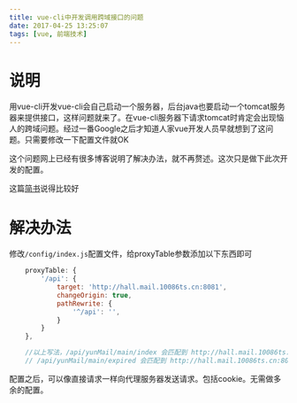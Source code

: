 ```yaml
---
title: vue-cli中开发调用跨域接口的问题
date: 2017-04-25 13:25:07
tags: [vue, 前端技术]
---
```


# 说明


用vue-cli开发vue-cli会自己启动一个服务器，后台java也要启动一个tomcat服务器来提供接口，这样问题就来了。在vue-cli服务器下请求tomcat时肯定会出现恼人的跨域问题。经过一番Google之后才知道人家vue开发人员早就想到了这问题。只需要修改一下配置文件就OK

这个问题网上已经有很多博客说明了解决办法，就不再赘述。这次只是做下此次开发的配置。

这篇[简书](http://www.jianshu.com/p/95b2caf7e0da)说得比较好

# 解决办法

修改`/config/index.js`配置文件，给proxyTable参数添加以下东西即可

```javascript
    proxyTable: {
        '/api': {
            target: 'http://hall.mail.10086ts.cn:8081',
            changeOrigin: true,
            pathRewrite: {
                '^/api': '',
            }
        }
    },

    //以上写法，/api/yunMail/main/index 会匹配到 http://hall.mail.10086ts.cn:8081/yunMail/main/index
    // /api/yunMail/main/expired 会匹配到 http://hall.mail.10086ts.cn:8081/yunMail/main/expired
```

配置之后，可以像直接请求一样向代理服务器发送请求。包括cookie。无需做多余的配置。